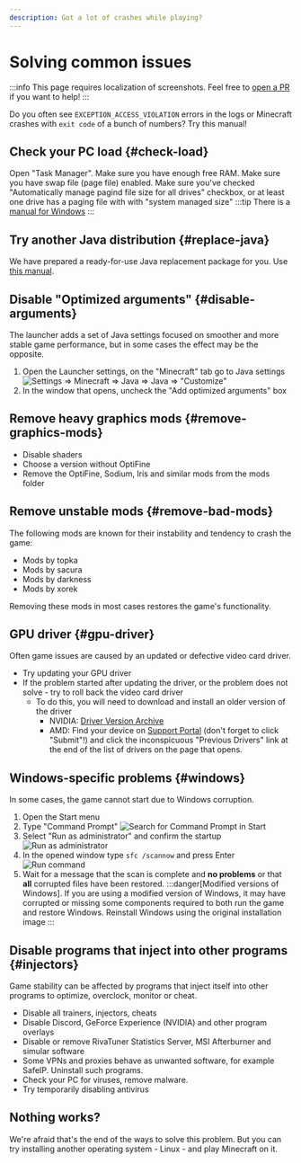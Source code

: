 ```yaml
---
description: Got a lot of crashes while playing?
---
```

# Solving common issues
:::info
This page requires localization of screenshots. Feel free to [open a PR](https://github.com/LegacyLauncher/docs) if you want to help!
:::

Do you often see `EXCEPTION_ACCESS_VIOLATION` errors in the logs or Minecraft crashes with `exit code` of a bunch of numbers? Try this manual!

## Check your PC load {#check-load}
Open "Task Manager". Make sure you have enough free RAM. Make sure you have swap file (page file) enabled. Make sure you've checked "Automatically manage pagind file size for all drives" checkbox, or at least one drive has a paging file with with "system managed size"
:::tip
There is a [manual for Windows](https://www.tomshardware.com/news/how-to-manage-virtual-memory-pagefile-windows-10,36929.html)
:::

## Try another Java distribution {#replace-java}
We have prepared a ready-for-use Java replacement package for you. Use [this manual](../faq/custom-java#how-to-simplified).

## Disable "Optimized arguments" {#disable-arguments}
The launcher adds a set of Java settings focused on smoother and more stable game performance, but in some cases the effect may be the opposite.
1. Open the Launcher settings, on the "Minecraft" tab go to Java settings
    ![Settings => Minecraft => Java => Java => "Customize"](./img/jre-settings-ru-0.png)
2. In the window that opens, uncheck the "Add optimized arguments" box

## Remove heavy graphics mods {#remove-graphics-mods}
* Disable shaders
* Choose a version without OptiFine
* Remove the OptiFine, Sodium, Iris and similar mods from the mods folder

## Remove unstable mods {#remove-bad-mods}
The following mods are known for their instability and tendency to crash the game:
* Mods by topka
* Mods by sacura
* Mods by darkness
* Mods by xorek

Removing these mods in most cases restores the game's functionality.

## GPU driver {#gpu-driver}
Often game issues are caused by an updated or defective video card driver.
* Try updating your GPU driver
* If the problem started after updating the driver, or the problem does not solve - try to roll back the video card driver
    * To do this, you will need to download and install an older version of the driver
        * NVIDIA: [Driver Version Archive](https://www.nvidia.com/Download/Find.aspx)
        * AMD: Find your device on [Support Portal](https://www.amd.com/en/support) (don't forget to click "Submit"!) and click the inconspicuous "Previous Drivers" link at the end of the list of drivers on the page that opens.

## Windows-specific problems {#windows}
In some cases, the game cannot start due to Windows corruption.
1. Open the Start menu
2. Type "Command Prompt"
    ![Search for Command Prompt in Start](./img/command-prompt-ru-0.png)
3. Select "Run as administrator" and confirm the startup
    ![Run as administrator](./img/command-prompt-ru-1.png)
4. In the opened window type `sfc /scannow` and press Enter
    ![Run command](./img/command-prompt-ru-2.png)
5. Wait for a message that the scan is complete and **no problems** or that **all** corrupted files have been restored.
    :::danger[Modified versions of Windows].
    If you are using a modified version of Windows, it may have corrupted or missing some components required to both run the game and restore Windows. Reinstall Windows using the original installation image
    :::

## Disable programs that inject into other programs {#injectors}
Game stability can be affected by programs that inject itself into other programs to optimize, overclock, monitor or cheat.
* Disable all trainers, injectors, cheats
* Disable Discord, GeForce Experience (NVIDIA) and other program overlays
* Disable or remove RivaTuner Statistics Server, MSI Afterburner and simular software
* Some VPNs and proxies behave as unwanted software, for example SafeIP. Uninstall such programs.
* Check your PC for viruses, remove malware.
* Try temporarily disabling antivirus

## Nothing works?
We're afraid that's the end of the ways to solve this problem. But you can try installing another operating system - Linux - and play Minecraft on it.
